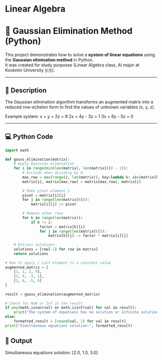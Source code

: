 # Linear Algebra
# 🧮 Gaussian Elimination Method (Python)


This project demonstrates how to solve a **system of linear equations** using the **Gaussian elimination method** in Python.  
It was created for study purposes (Linear Algebra class, AI major at Kookmin University 🇰🇷).

---

## 📘 Description

The Gaussian elimination algorithm transforms an augmented matrix into a reduced row-echelon form to find the values of unknown variables (x, y, z).

Example system:
x + y + 2z = 9
2x + 4y - 3z = 1
3x + 6y - 5z = 0


---

## 💻 Python Code

```python
import math 
 
def gauss_elimination(matrix): 
    # Apply Gaussian elimination 
    for i in range(min(len(matrix), len(matrix[0]) - 1)): 
        # Exclude when dividing by 0 
        max_row = max(range(i, len(matrix)), key=lambda k: abs(matrix[k][i])) 
        matrix[i], matrix[max_row] = matrix[max_row], matrix[i] 
 
        # Make pivot element 1 
        pivot = matrix[i][i] 
        for j in range(len(matrix[0])): 
            matrix[i][j] /= pivot 
 
        # Remove other rows 
        for k in range(len(matrix)): 
            if k != i: 
                factor = matrix[k][i] 
                for j in range(len(matrix[0])): 
                    matrix[k][j] -= factor * matrix[i][j] 
 
    # Extract solutions 
    solutions = [row[-1] for row in matrix] 
    return solutions 
 
# Row to apply / Last element is a constant value 
augmented_matrix = [ 
    [1, 1, 2, 9], 
    [2, 4, -3, 1], 
    [3, 6, -5, 0] 
] 
 
result = gauss_elimination(augmented_matrix) 
 
# Check for NaN or Inf in the result 
if any(math.isnan(val) or math.isinf(val) for val in result): 
    print("The system of equations has no solution or infinite solutions.") 
else: 
    formatted_result = [round(val, 2) for val in result] 
print("Simultaneous equations solution:", formatted_result)
```

## 🧾 Output

Simultaneous equations solution: [2.0, 1.0, 3.0]
